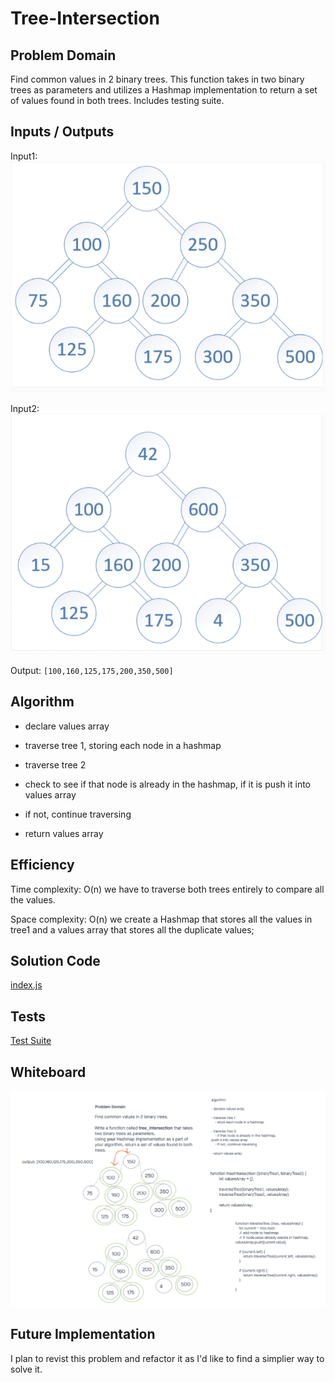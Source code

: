 # Tree-Intersection

## Problem Domain
Find common values in 2 binary trees. This function takes in two binary trees as parameters and utilizes a Hashmap implementation to return a set of values found in both trees. Includes testing suite.


## Inputs / Outputs

Input1: ![tree1](img/tree1.png)

Input2: ![tree2](img/tree2.png)

Output: `[100,160,125,175,200,350,500]`


## Algorithm

- declare values array 

- traverse tree 1, storing each node in a hashmap

- traverse tree 2

- check to see if that node is already in the hashmap, if it is push it into values array

- if not, continue traversing

- return values array

## Efficiency

Time complexity: O(n) we have to traverse both trees entirely to compare all the values. 

Space complexity: O(n) we create a Hashmap that stores all the values in tree1 and a values array that stores all the duplicate values;

## Solution Code

[index.js](./tree-intersection.js)

## Tests

[Test Suite](./__tests__/tree-intersection.test.js)

## Whiteboard

![whiteboard](img/whiteBoard.png)

## Future Implementation

I plan to revist this problem and refactor it as I'd like to find a simplier way to solve it. 
